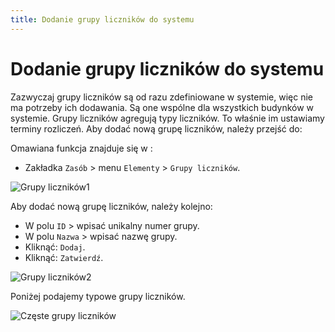```yaml
---
title: Dodanie grupy liczników do systemu
---
```

# Dodanie grupy liczników do systemu

Zazwyczaj grupy liczników są od razu zdefiniowane w systemie, więc nie ma potrzeby ich dodawania. Są one wspólne dla wszystkich budynków w systemie. Grupy liczników agregują typy liczników. To właśnie im ustawiamy terminy rozliczeń. Aby dodać nową grupę liczników, należy przejść do:

Omawiana funkcja znajduje się w :
- Zakładka `Zasób` > menu `Elementy` > `Grupy liczników`.

![Grupy liczników1](grupylicznikow1.gif)

Aby dodać nową grupę liczników, należy kolejno:
- W polu `ID` > wpisać unikalny numer grupy.
- W polu `Nazwa` > wpisać nazwę grupy.
- Kliknąć: `Dodaj`.
- Kliknąć: `Zatwierdź`.

![Grupy liczników2](grupylicznikow2.gif)

Poniżej podajemy typowe grupy liczników.

![Częste grupy liczników](czestegrupylicznikow.PNG)
